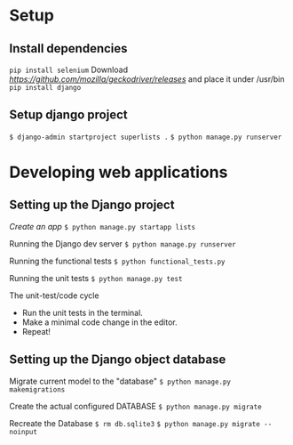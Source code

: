 # Setup

## Install dependencies
`pip install selenium`
Download *https://github.com/mozilla/geckodriver/releases* and place it under /usr/bin
`pip install django`

## Setup django project
`$ django-admin startproject superlists .`
`$ python manage.py runserver`

# Developing web applications
## Setting up the Django project
*Create an app*
`$ python manage.py startapp lists`

Running the Django dev server
`$ python manage.py runserver`

Running the functional tests
`$ python functional_tests.py`

Running the unit tests
`$ python manage.py test`

The unit-test/code cycle
* Run the unit tests in the terminal.
* Make a minimal code change in the editor.
* Repeat!

## Setting up the Django object database
Migrate current model to the "database"
`$ python manage.py makemigrations`

Create the actual configured DATABASE
`$ python manage.py migrate`

Recreate the Database
`$ rm db.sqlite3`
`$ python manage.py migrate --noinput`